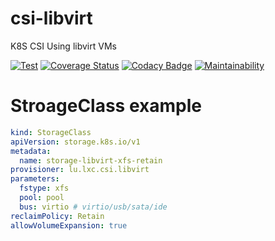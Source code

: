 # csi-libvirt
K8S CSI Using libvirt VMs

[![Test](https://github.com/LuxChanLu/csi-libvirt/actions/workflows/test.yaml/badge.svg)](https://github.com/LuxChanLu/csi-libvirt/actions/workflows/test.yml)
[![Coverage Status](https://coveralls.io/repos/github/LuxChanLu/csi-libvirt/badge.svg?branch=main)](https://coveralls.io/github/LuxChanLu/csi-libvirt?branch=main)
[![Codacy Badge](https://app.codacy.com/project/badge/Grade/1e543884918542358390722aa106e419)](https://app.codacy.com/gh/LuxChanLu/csi-libvirt/dashboard?utm_source=gh&utm_medium=referral&utm_content=&utm_campaign=Badge_grade)
[![Maintainability](https://api.codeclimate.com/v1/badges/d281fd717dcfc06b3e8f/maintainability)](https://codeclimate.com/github/LuxChanLu/csi-libvirt/maintainability)


# StroageClass example
```yaml
kind: StorageClass
apiVersion: storage.k8s.io/v1
metadata:
  name: storage-libvirt-xfs-retain
provisioner: lu.lxc.csi.libvirt
parameters:
  fstype: xfs
  pool: pool
  bus: virtio # virtio/usb/sata/ide
reclaimPolicy: Retain
allowVolumeExpansion: true
```